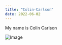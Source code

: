 ```yaml
---
title: "Colin-Carlson"
date: 2022-06-02
---
```


My name is Colin Carlson

![Image](https://i.kym-cdn.com/entries/icons/original/000/000/091/TrollFace.jpg)
